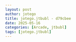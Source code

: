 ```yaml
---
layout: post
author: jotego
title: jotego.jtbubl - d79cbee
date: 2025-05-16
categories: [Arcade, jtbubl]
tags: [jotego.jtbubl]
---
```


